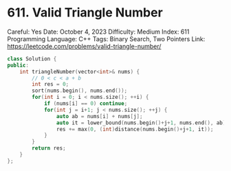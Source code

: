 # 611. Valid Triangle Number

Careful: Yes
Date: October 4, 2023
Difficulty: Medium
Index: 611
Programming Language: C++
Tags: Binary Search, Two Pointers
Link: https://leetcode.com/problems/valid-triangle-number/

```cpp
class Solution {
public:
    int triangleNumber(vector<int>& nums) {
        // 0 < c < a + b
        int res = 0;
        sort(nums.begin(), nums.end());
        for(int i = 0; i < nums.size(); ++i) {
            if (nums[i] == 0) continue;
            for(int j = i+1; j < nums.size(); ++j) {
                auto ab = nums[i] + nums[j];
                auto it = lower_bound(nums.begin()+j+1, nums.end(), ab);
                res += max(0, (int)distance(nums.begin()+j+1, it));
            }
        }
        return res;
    }
};
```